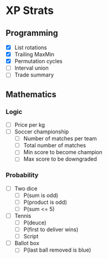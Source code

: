 # XP Strats

## Programming
- [X] List rotations
- [X] Trailing MaxMin
- [X] Permutation cycles
- [ ] Interval union
- [ ] Trade summary

## Mathematics

### Logic
- [ ] Price per kg
- [ ] Soccer championship
  - [ ] Number of matches per team
  - [ ] Total number of matches
  - [ ] Min score to become champion
  - [ ] Max score to be downgraded

### Probability
- [ ] Two dice
  - [ ] P(sum is odd)
  - [ ] P(product is odd)
  - [ ] P(sum <= 5)
- [ ] Tennis
  - [ ] P(deuce)
  - [ ] P(first to deliver wins)
  - [ ] Script
- [ ] Ballot box
  - [ ] P(last ball removed is blue)
